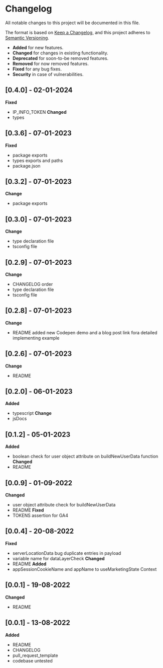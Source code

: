 # Changelog
All notable changes to this project will be documented in this file.

The format is based on [Keep a Changelog](https://keepachangelog.com/en/1.0.0/),
and this project adheres to [Semantic Versioning](https://semver.org/spec/v2.0.0.html).

- __Added__ for new features.
- __Changed__ for changes in existing functionality.
- __Deprecated__ for soon-to-be removed features.
- __Removed__ for now removed features.
- __Fixed__ for any bug fixes.
- __Security__ in case of vulnerabilities.

## [0.4.0] - 02-01-2024
__Fixed__
- IP_INFO_TOKEN
__Changed__
- types

## [0.3.6] - 07-01-2023
__Fixed__
- package exports
- types exports and paths
- package.json

## [0.3.2] - 07-01-2023
__Change__
- package exports

## [0.3.0] - 07-01-2023
__Change__
- type declaration file
- tsconfig file

## [0.2.9] - 07-01-2023
__Change__
- CHANGELOG order
- type declaration file
- tsconfig file

## [0.2.8] - 07-01-2023
__Change__
- README added new Codepen demo and a blog post link fora detailed implementing example

## [0.2.6] - 07-01-2023
__Change__
- README

## [0.2.0] - 06-01-2023
__Added__
- typescript
__Change__
- jsDocs

## [0.1.2] - 05-01-2023
__Added__
- boolean check for user object attribute on buildNewUserData function
__Changed__
- README

## [0.0.9] - 01-09-2022
__Changed__
- user object attribute check for buildNewUserData
- README
__Fixed__
- TOKENS assertion for GA4

## [0.0.4] - 20-08-2022
__Fixed__ 
- serverLocationData bug duplicate entries in payload
- variable name for dataLayerCheck
__Changed__
- README
__Added__
- appSessionCookieName and appName to useMarketingState Context 

## [0.0.1] - 19-08-2022
__Changed__
- README

## [0.0.1] - 13-08-2022
__Added__
- README
- CHANGELOG
- pull_request_template
- codebase untested
